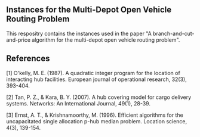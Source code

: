 ## Instances for the Multi-Depot Open Vehicle Routing Problem

This respositry contains the instances used in the paper "A branch-and-cut-and-price algorithm for the multi-depot open vehicle routing problem".


## References


[1] O'kelly, M. E. (1987). A quadratic integer program for the location of interacting hub facilities. European journal of operational research, 32(3), 393-404.

[2] Tan, P. Z., & Kara, B. Y. (2007). A hub covering model for cargo delivery systems. Networks: An International Journal, 49(1), 28-39.

[3] Ernst, A. T., & Krishnamoorthy, M. (1996). Efficient algorithms for the uncapacitated single allocation p-hub median problem. Location science, 4(3), 139-154.
